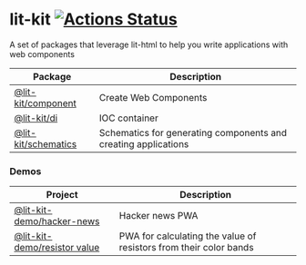 # lit-kit [![Actions Status](https://github.com/deebloo/lit-kit/workflows/CI/badge.svg)](https://github.com/deebloo/lit-kit/actions)

A set of packages that leverage lit-html to help you write applications with web components

| Package                                    | Description                                                    |
| ------------------------------------------ | -------------------------------------------------------------- |
| [@lit-kit/component](packages/component)   | Create Web Components                                          |
| [@lit-kit/di](packages/di)                 | IOC container                                                  |
| [@lit-kit/schematics](packages/schematics) | Schematics for generating components and creating applications |

### Demos

| Project                                         | Description                                                       |
| ----------------------------------------------- | ----------------------------------------------------------------- |
| [@lit-kit-demo/hacker-news](demos/component)    | Hacker news PWA                                                   |
| [@lit-kit-demo/resistor value](demos/component) | PWA for calculating the value of resistors from their color bands |
